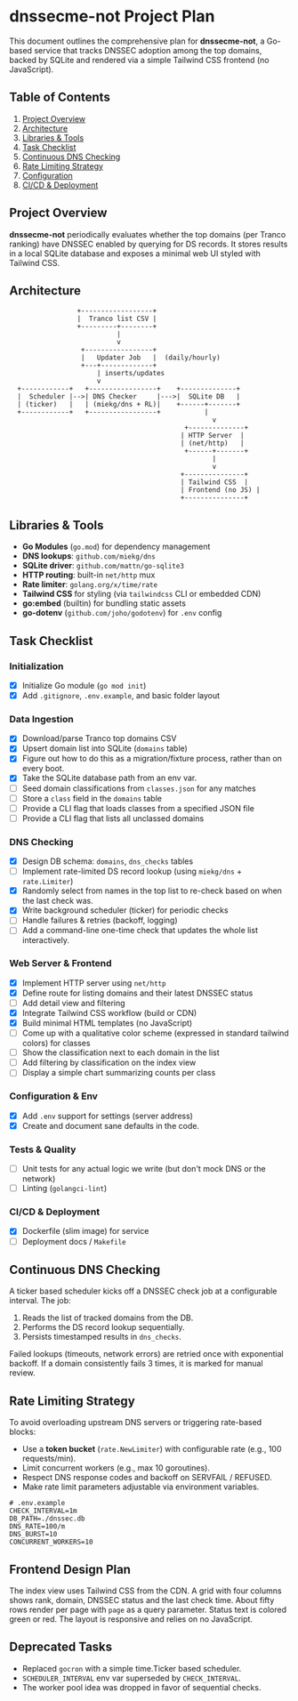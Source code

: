 # dnssecme-not Project Plan

This document outlines the comprehensive plan for **dnssecme-not**, a Go-based service that tracks DNSSEC adoption among the top domains, backed by SQLite and rendered via a simple Tailwind CSS frontend (no JavaScript).

## Table of Contents
1. [Project Overview](#project-overview)
2. [Architecture](#architecture)
3. [Libraries & Tools](#libraries--tools)
4. [Task Checklist](#task-checklist)
5. [Continuous DNS Checking](#continuous-dns-checking)
6. [Rate Limiting Strategy](#rate-limiting-strategy)
7. [Configuration](#configuration)
8. [CI/CD & Deployment](#ci-cd--deployment)

## Project Overview

**dnssecme-not** periodically evaluates whether the top domains (per Tranco ranking) have DNSSEC enabled by querying for DS records. It stores results in a local SQLite database and exposes a minimal web UI styled with Tailwind CSS.

## Architecture

```text
                 +------------------+
                 |  Tranco list CSV |
                 +---------+--------+
                           |
                           v
                  +-----------------+
                  |   Updater Job   |  (daily/hourly)
                  +---+-------------+
                      | inserts/updates
                      v
  +------------+   +-----------------+    +--------------+
  |  Scheduler |-->| DNS Checker     |--->|  SQLite DB   |
  | (ticker)   |   | (miekg/dns + RL)|    +------+-------+
  +------------+   +-----------------+           |
                                                   v
                                            +--------------+
                                           | HTTP Server  |
                                           | (net/http)   |
                                            +------+-------+
                                                   |
                                                   v
                                           +---------------+
                                           | Tailwind CSS  |
                                           | Frontend (no JS) |
                                           +---------------+
```

## Libraries & Tools

- **Go Modules** (`go.mod`) for dependency management
- **DNS lookups**: `github.com/miekg/dns`
- **SQLite driver**: `github.com/mattn/go-sqlite3`
 - **HTTP routing**: built-in `net/http` mux
 - **Rate limiter**: `golang.org/x/time/rate`
- **Tailwind CSS** for styling (via `tailwindcss` CLI or embedded CDN)
- **go:embed** (builtin) for bundling static assets
- **go-dotenv** (`github.com/joho/godotenv`) for `.env` config

## Task Checklist

### Initialization
- [x] Initialize Go module (`go mod init`)
- [x] Add `.gitignore`, `.env.example`, and basic folder layout

### Data Ingestion
- [x] Download/parse Tranco top domains CSV
- [x] Upsert domain list into SQLite (`domains` table)
- [x] Figure out how to do this as a migration/fixture process, rather than on every boot.
- [x] Take the SQLite database path from an env var.
- [ ] Seed domain classifications from `classes.json` for any matches
- [ ] Store a `class` field in the `domains` table
- [ ] Provide a CLI flag that loads classes from a specified JSON file
- [ ] Provide a CLI flag that lists all unclassed domains
 
### DNS Checking
- [x] Design DB schema: `domains`, `dns_checks` tables
 - [ ] Implement rate-limited DS record lookup (using `miekg/dns` + `rate.Limiter`)
 - [x] Randomly select from names in the top list to re-check based on when the last check was.
 - [x] Write background scheduler (ticker) for periodic checks
- [ ] Handle failures & retries (backoff, logging)
- [ ] Add a command-line one-time check that updates the whole list interactively.

### Web Server & Frontend
- [x] Implement HTTP server using `net/http`
 - [x] Define route for listing domains and their latest DNSSEC status
 - [ ] Add detail view and filtering
- [x] Integrate Tailwind CSS workflow (build or CDN)
- [x] Build minimal HTML templates (no JavaScript)
- [ ] Come up with a qualitative color scheme (expressed in standard tailwind colors) for classes
- [ ] Show the classification next to each domain in the list
- [ ] Add filtering by classification on the index view
- [ ] Display a simple chart summarizing counts per class

### Configuration & Env
- [x] Add `.env` support for settings (server address)
- [x] Create and document sane defaults in the code.

### Tests & Quality
- [ ] Unit tests for any actual logic we write (but don't mock DNS or the network)
- [ ] Linting (`golangci-lint`)

### CI/CD & Deployment
 - [x] Dockerfile (slim image) for service
 - [ ] Deployment docs / `Makefile`

## Continuous DNS Checking

A ticker based scheduler kicks off a DNSSEC check job at a configurable interval. The job:
1. Reads the list of tracked domains from the DB.
2. Performs the DS record lookup sequentially.
3. Persists timestamped results in `dns_checks`.

Failed lookups (timeouts, network errors) are retried once with exponential backoff. If a domain consistently fails 3 times, it is marked for manual review.

## Rate Limiting Strategy

To avoid overloading upstream DNS servers or triggering rate-based blocks:
- Use a **token bucket** (`rate.NewLimiter`) with configurable rate (e.g., 100 requests/min).
- Limit concurrent workers (e.g., max 10 goroutines).
- Respect DNS response codes and backoff on SERVFAIL / REFUSED.
- Make rate limit parameters adjustable via environment variables.

```env
# .env.example
CHECK_INTERVAL=1m
DB_PATH=./dnssec.db
DNS_RATE=100/m
DNS_BURST=10
CONCURRENT_WORKERS=10
```


## Frontend Design Plan

The index view uses Tailwind CSS from the CDN. A grid with four columns shows
rank, domain, DNSSEC status and the last check time. About fifty rows render per
page with `page` as a query parameter. Status text is colored green or red. The
layout is responsive and relies on no JavaScript.

## Deprecated Tasks

- Replaced `gocron` with a simple time.Ticker based scheduler.
- `SCHEDULER_INTERVAL` env var superseded by `CHECK_INTERVAL`.
- The worker pool idea was dropped in favor of sequential checks.
